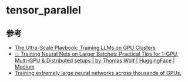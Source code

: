# tensor_parallel

## 参考

- [The Ultra-Scale Playbook: Training LLMs on GPU Clusters](https://cdn-lfs-us-1.hf.co/repos/e7/07/e7077a163ab0f314cedbb8ddd44667d765205ee536e8b4785fdd0872534107db/274a19a2577ed220cd3a102b4469c44310e4a7c8e8f8ebc36842d907cb51e127?response-content-disposition=inline%3B+filename*%3DUTF-8%27%27The_Ultra-Scale_Playbook_Training_LLMs_on_GPU_Clusters.pdf%3B+filename%3D%22The_Ultra-Scale_Playbook_Training_LLMs_on_GPU_Clusters.pdf%22%3B&response-content-type=application%2Fpdf&Expires=1751735939&Policy=eyJTdGF0ZW1lbnQiOlt7IkNvbmRpdGlvbiI6eyJEYXRlTGVzc1RoYW4iOnsiQVdTOkVwb2NoVGltZSI6MTc1MTczNTkzOX19LCJSZXNvdXJjZSI6Imh0dHBzOi8vY2RuLWxmcy11cy0xLmhmLmNvL3JlcG9zL2U3LzA3L2U3MDc3YTE2M2FiMGYzMTRjZWRiYjhkZGQ0NDY2N2Q3NjUyMDVlZTUzNmU4YjQ3ODVmZGQwODcyNTM0MTA3ZGIvMjc0YTE5YTI1NzdlZDIyMGNkM2ExMDJiNDQ2OWM0NDMxMGU0YTdjOGU4ZjhlYmMzNjg0MmQ5MDdjYjUxZTEyNz9yZXNwb25zZS1jb250ZW50LWRpc3Bvc2l0aW9uPSomcmVzcG9uc2UtY29udGVudC10eXBlPSoifV19&Signature=jer8tObN1q6%7Eij8fX2vLIiox2VNNX0yAD9hjDxq9JXGDmzou6ONo7lnwIlrn%7ECbbaP-BXm80YdFMAgI2SbINgrxMfxLHTkp5IVwqppQ1INlC8K6JrZS3T8QlL4aY5jY7wX7SCUvweSuxEWA2QXMYwHWWV2Iy-OQAMkcdvvxDvjIZZwlYZqJ0tccDbpSYrOhNfkMcGYyxhp3HPgcEd6gVPydQE6g2wM8ErR04u-9dzwkJrIBowWrr8OSD9HJraRyr5XObTaBx3NEADn9De8Zyo%7EknwQs4MDxWSueQCYTlCfFElMF0%7EVMXYh%7EVfDSV5lZZiuxCFfke43Z12VSK5cMV%7EA__&Key-Pair-Id=K24J24Z295AEI9)
- [💥 Training Neural Nets on Larger Batches: Practical Tips for 1-GPU, Multi-GPU & Distributed setups \| by Thomas Wolf \| HuggingFace \| Medium](https://medium.com/huggingface/training-larger-batches-practical-tips-on-1-gpu-multi-gpu-distributed-setups-ec88c3e51255)
- [Training extremely large neural networks across thousands of GPUs.](https://www.jeremyjordan.me/distributed-training/)

